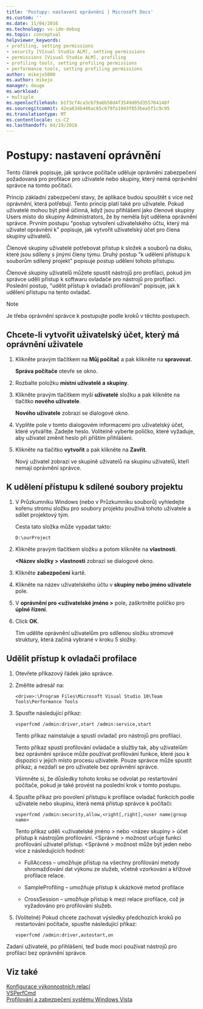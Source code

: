 ```yaml
---
title: 'Postupy: nastavení oprávnění | Microsoft Docs'
ms.custom: ''
ms.date: 11/04/2016
ms.technology: vs-ide-debug
ms.topic: conceptual
helpviewer_keywords:
- profiling, setting permissions
- security [Visual Studio ALM], setting permissions
- permissions [Visual Studio ALM], profiling
- profiling tools, setting profiling permissions
- performance tools, setting profiling permissions
author: mikejo5000
ms.author: mikejo
manager: douge
ms.workload:
- multiple
ms.openlocfilehash: b1f3cf4ca3cb79a6b58d4f3549d05d355764148f
ms.sourcegitcommit: 42ea834b446ac65c679fa1043f853bea5f1c9c95
ms.translationtype: MT
ms.contentlocale: cs-CZ
ms.lasthandoff: 04/19/2018
---
```

# <a name="how-to-set-permissions"></a>Postupy: nastavení oprávnění

Tento článek popisuje, jak správce počítače uděluje oprávnění zabezpečení požadovaná pro profilace pro uživatele nebo skupiny, který nemá oprávnění správce na tomto počítači.

Princip základní zabezpečení stavy, že aplikace budou spouštět s více než oprávnění, která potřebují. Tento princip platí také pro uživatele. Pokud uživatelé mohou být plně účinná, když jsou přihlášení jako členové skupiny Users místo do skupiny Administrators, že by neměla být udělena oprávnění správce. Prvním postupu "postup vytvoření uživatelského účtu, který má uživatel oprávnění k" popisuje, jak vytvořit uživatelský účet pro člena skupiny uživatelů.

Členové skupiny uživatelé potřebovat přístup k složek a souborů na disku, které jsou sdíleny s jinými členy týmu. Druhý postup "k udělení přístupu k souborům sdílený projekt" popisuje postup udělení tohoto přístupu.

Členové skupiny uživatelů můžete spustit nástrojů pro profilaci, pokud jim správce udělí přístup k softwaru ovladače pro nástrojů pro profilaci. Poslední postup, "udělit přístup k ovladači profilování" popisuje, jak k udělení přístupu na tento ovladač.

> [!NOTE]
> Je třeba oprávnění správce k postupujte podle kroků v těchto postupech.

## <a name="to-create-a-user-account-that-has-user-permissions"></a>Chcete-li vytvořit uživatelský účet, který má oprávnění uživatele

1. Klikněte pravým tlačítkem na **Můj počítač** a pak klikněte na **spravovat**.

     **Správa počítače** otevře se okno.

2. Rozbalte položku **místní uživatelé a skupiny**.

3. Klikněte pravým tlačítkem myši **uživatelé** složku a pak klikněte na tlačítko **nového uživatele**.

     **Nového uživatele** zobrazí se dialogové okno.

4. Vyplňte pole v tomto dialogovém informacemi pro uživatelský účet, které vytváříte. Zadejte heslo. Volitelně vyberte políčko, které vyžaduje, aby uživatel změnit heslo při příštím přihlášení.

5. Klikněte na tlačítko **vytvořit** a pak klikněte na **Zavřít**.

     Nový uživatel zobrazí ve skupině uživatelů na skupinu uživatelů, kteří nemají oprávnění správce.

## <a name="to-grant-access-to-shared-project-files"></a>K udělení přístupu k sdílené soubory projektu

1. V Průzkumníku Windows (nebo v Průzkumníku souborů) vyhledejte kořenu stromu složku pro soubory projektu používá tohoto uživatele a sdílet projektový tým.

     Cesta tato složka může vypadat takto:

    ```
    D:\ourProject
    ```

2. Klikněte pravým tlačítkem složku a potom klikněte na **vlastnosti**.

     **\<Název složky > vlastnosti** zobrazí se dialogové okno.

3. Klikněte **zabezpečení** kartě.

4. Klikněte na název uživatelského účtu v **skupiny nebo jméno uživatele** pole.

5. V **oprávnění pro \<uživatelské jméno >** pole, zaškrtněte políčko pro **úplné řízení**.

6. Click **OK**.

     Tím udělíte oprávnění uživatelům pro sdílenou složku stromové struktury, která začíná vybrané v kroku 5 složky.

## <a name="to-grant-access-to-the-profiling-driver"></a>Udělit přístup k ovladači profilace

1. Otevřete příkazový řádek jako správce.

2. Změňte adresář na:

    ```
    <drive>:\Program Files\Microsoft Visual Studio 10\Team Tools\Performance Tools
    ```

3. Spusťte následující příkaz:

    ```
    vsperfcmd /admin:driver,start /admin:service,start
    ```

     Tento příkaz nainstaluje a spustí ovladač pro nástrojů pro profilaci.

     Tento příkaz spustí profilování ovladače a služby tak, aby uživatelům bez oprávnění správce může používat profilování funkce, které jsou k dispozici v jejich místo procesu uživatele. Pouze správce může spustit příkaz; a nezdaří se pro uživatele bez oprávnění správce.

     Všimněte si, že důsledky tohoto kroku se odvolat po restartování počítače, pokud je také provést na poslední krok v tomto postupu.

4. Spusťte příkaz pro povolení přístupu k profilace ovladač funkcích podle uživatele nebo skupinu, která nemá přístup správce k počítači:

    ```
    vsperfcmd /admin:security,allow,<right[,right],<user name|group name>
    ```

     Tento příkaz udělí \<uživatelské jméno > nebo \<název skupiny > účet přístup k nástrojům profilování. \<Správné > možnost určuje funkci profilování uživatel přístup. \<Správné > možnost může být jeden nebo více z následujících hodnot:

    - FullAccess – umožňuje přístup na všechny profilování metody shromažďování dat výkonu ze služeb, včetně vzorkování a křížové profilace relace.

    - SampleProfiling – umožňuje přístup k ukázkové metod profilace

    - CrossSession – umožňuje přístup k mezi relace profilace, což je vyžadováno pro profilování služeb.

5. (Volitelné) Pokud chcete zachovat výsledky předchozích kroků po restartování počítače, spusťte následující příkaz:

    ```
    vsperfcmd /admin:driver,autostart,on
    ```

 Zadaní uživatelé, po přihlášení, teď bude moci používat nástrojů pro profilaci bez oprávnění správce.

## <a name="see-also"></a>Viz také

[Konfigurace výkonnostních relací](../profiling/configuring-performance-sessions.md)  
[VSPerfCmd](../profiling/vsperfcmd.md)  
[Profilování a zabezpečení systému Windows Vista](../profiling/profiling-and-windows-vista-security.md)